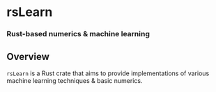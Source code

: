 # rsLearn
### Rust-based numerics & machine learning

## Overview
`rsLearn` is a Rust crate that aims to provide implementations of various machine learning techniques & basic numerics.
